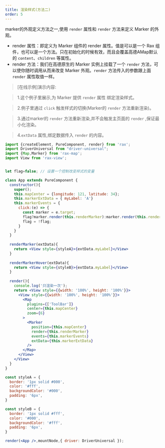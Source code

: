 ```yaml
---
title: 渲染样式(方法二)
order: 5
---
```


marker的外观定义方法之一,使用 `render` 属性和 `render` 方法来定义 Marker 的外观。
+ render 属性：即定义为 Marker 组件的 render 属性。值是可以是一个 Rax 组件，也可以是一个方法。只在初始化的时候有效，而且会覆盖高德AMap默认的 `content`、`children` 等属性。
+ render 方法：我们在高德原生的 Marker 实例上挂载了一个 `render` 方法，可以使你随时调用从而来改变 Marker 外观。`render` 方法传入的参数跟上面 `render` 属性取值一样。


> [在线示例]演示内容:

> 1.这个例子里展示,为 Marker 提供 `render` 属性 绑定渲染样式。

> 2.例子里通过 `click` 触发样式的切换(Marker的 `render` 方法重新渲染)。

> 3.通过marker的 `render` 方法重新渲染,并不会触发主页面的 `render` ,保证最小化渲染。

> 4.`extData` 属性,绑定数据传入 `render` 的内容。

```jsx
import {createElement, PureComponent, render} from 'rax';
import DriverUniversal from "driver-universal";
import {Map,Marker} from 'rax-map';
import View from 'rax-view';


let flag=false; // 设置一个控制改变样式的变量

class App extends PureComponent {
  constructor(){
    super();
    this.mapCenter = {longitude: 121, latitude: 34};
    this.markerExtData = { myLabel: 'A'}
    this.markerEvents = {
      click:(e) => {
        const marker = e.target;
        flag?marker.render(this.renderMarker):marker.render(this.renderMarkerHover);
        flag = !flag;
      }
    }
  }
  
  renderMarker(extData){
    return <View style={styleA}>{extData.myLabel}</View>
  }
  
  renderMarkerHover(extData){
    return <View style={styleB}>{extData.myLabel}</View>
  }
  
  render(){
    console.log('只渲染一次');
    return <View style={{width: '100%', height: '100%'}}>
      <View style={{width: '100%', height: '100%'}}>
        <Map 
          plugins={['ToolBar']} 
          center={this.mapCenter} 
          zoom={6}
        >
          <Marker 
            position={this.mapCenter} 
            render={this.renderMarker}
            events={this.markerEvents}
            extData={this.markerExtData}
          />
        </Map>
      </View>
    </View>
  }
}

const styleA = {
  border: '1px solid #000',
  color: '#fff',
  backgroundColor: '#000',
  padding: '6px',
}

const styleB = {
  border: '1px solid #fff',
  color: '#000',
  backgroundColor: '#fff',
  padding: '6px',
}

render(<App />,mountNode,{ driver: DriverUniversal }); 
```

